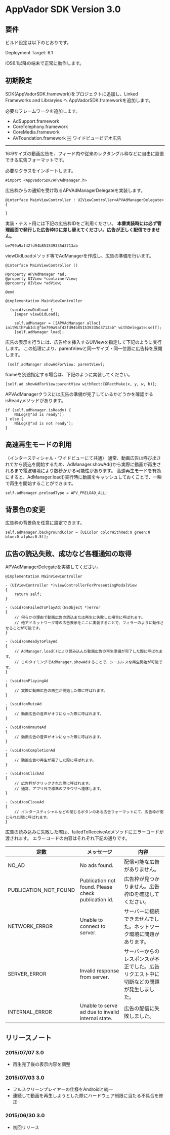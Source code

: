 AppVador SDK Version 3.0
========================

要件
----

ビルド設定は以下のとおりです。

Deployment Target: 6.1

iOS6.1以降の端末で正常に動作します。

初期設定
--------

SDK(AppVadorSDK.framework)をプロジェクトに追加し、Linked Frameworks and Libraryies へ AppVadorSDK.frameworkを追加します。

必要なフレームワークを追加します。

- AdSupport.framework
- CoreTelephony.framework
- CoreMedia.framework
- AVFoundation.framework
￼
ワイドビュービデオ広告
----------------------

16:9サイズの動画広告を、フィード内や従来のレクタングル枠などに自由に設置できる広告フォーマットです。

必要なクラスをインポートします。

    #import <AppVadorSDK/APVAdManager.h>

広告枠からの通知を受け取るAPVAdManagerDelegateを実装します。

    @interface MainViewController : UIViewController<APVAdManagerDelegate> {

    }

実装・テスト用には下記の広告枠IDをご利用ください。
**本番実装時には必ず管理画面で発行した広告枠IDに差し替えてください。広告が正しく配信できません。**

    be799a9af42fd94b851539335d3713ab

viewDidLoadメソッド等でAdManagerを作成し、広告の準備を行います。

    @interface MainViewController ()

    @property APVAdManager *ad;
    @property UIView *containerView;
    @property UIView *adView;

    @end

    @implementation MainViewController

    - (void)viewDidLoad {
        [super viewDidLoad];

        self.adManager = [[APVAdManager alloc] initWithPubId:@"be799a9af42fd94b851539335d3713ab" withDelegate:self];
        [self.adManager load];

広告の表示を行うには、広告枠を挿入するUIViewを指定して下記のように実行します。
この処理により、parentViewと同一サイズ・同一位置に広告枠を展開します。

     [self.adManager showAdForView: parentView];

frameを別途指定する場合は、下記のように実装してください。

    [self.ad showAdForView:parentView withRect:CGRectMake(x, y, w, h)];

APVAdManagerクラスには広告の準備が完了しているかどうかを確認するisReadyメソッドがあります。

    if (self.adManager.isReady) {
        NSLog(@"ad is ready");
    } else {
        NSLog(@"ad is not ready");
    }

高速再生モードの利用
--------------------

（インタースティシャル・ワイドビューにて共通）
通常、動画広告は呼び出されてから読込を開始するため、AdManager.showAd()から実際に動画が再生されるまで電波環境により数秒かかる可能性があります。
高速再生モードを有効にすると、AdManager.load()実行時に動画をキャッシュしておくことで、一瞬で再生を開始することができます。

    self.adManager.preloadType = APV_PRELOAD_ALL;

背景色の変更
--------------------

広告枠の背景色を任意に設定できます。

    self.adManager.backgroundColor = [UIColor colorWithRed:0 green:0 blue:0 alpha:0.5f];

広告の読込失敗、成功など各種通知の取得
--------------------------------------

APVAdManagerDelegateを実装してください。


    @implementation MainViewController

    - (UIViewController *)viewControllerForPresentingModalView
    {
        return self;
    }

    - (void)onFailedToPlayAd:(NSObject *)error
    {
        // 何らかの理由で動画広告の読込または再生に失敗した場合に呼ばれます。
        // 他アドネットワーク等の広告表示をここに実装することで、フィラーのように動作させることが可能です。
    }

    - (void)onReadyToPlayAd
    {
        // AdManager.load()により読み込んだ動画広告の再生準備が完了した際に呼ばれます。
        // このタイミングでAdManager.showAdすることで、シームレスな再生開始が可能です。
    }

    - (void)onPlayingAd
    {
        // 実際に動画広告の再生が開始した際に呼ばれます。
    }

    - (void)onMuteAd
    {
        // 動画広告の音声がオフになった際に呼ばれます。
    }

    - (void)onUnmuteAd
    {
        // 動画広告の音声がオンになった際に呼ばれます。
    }

    - (void)onCompletionAd
    {
        // 動画広告の再生が完了した際に呼ばれます。
    }

    - (void)onClickAd
    {
        // 広告枠がクリックされた際に呼ばれます。
        // 通常、アプリ外で標準のブラウザへ遷移します。
    }

    - (void)onCloseAd
    {
        // インタースティシャルなどの閉じるボタンのある広告フォーマットにて、広告枠が閉じられた際に呼ばれます。
    }

広告の読み込みに失敗した際は、failedToReceiveAdメソッドにエラーコードが渡されます。
エラーコードの内容はそれぞれ下記の通りです。

| 定数 | メッセージ | 内容 |
| ---- | ---------- | ---- |
| NO_AD | No ads found. | 配信可能な広告がありません。 |
| PUBLICATION_NOT_FOUND | Publication not found. Please check publication id. | 広告枠が見つかりません。広告枠IDを確認してください。 |
| NETWORK_ERROR | Unable to connect to server. | サーバーに接続できませんでした。ネットワーク環境に問題があります。 |
| SERVER_ERROR | Invalid response from server. | サーバーからのレスポンスが不正でした。広告リクエスト中に切断などの問題が発生しました。 |
| INTERNAL_ERROR | Unable to serve ad due to invalid internal state. | 広告の配信に失敗しました。 |

リリースノート
---------------

### 2015/07/07 3.0
- 再生完了後の表示内容を調整

### 2015/07/03 3.0
- フルスクリーンプレイヤーの仕様をAndroidと統一
- 連続して動画を再生しようとした際にハードウェア制限に当たる不具合を修正

### 2015/06/30 3.0
- 初回リリース

